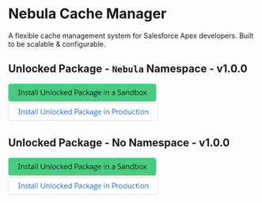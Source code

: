 # Nebula Cache Manager

A flexible cache management system for Salesforce Apex developers. Built to be scalable & configurable.

## Unlocked Package - `Nebula` Namespace - v1.0.0

[![Install Unlocked Package (Nebula namespace) in a Sandbox](./images/btn-install-unlocked-package-sandbox.png)](https://test.salesforce.com/packaging/installPackage.apexp?p0=04t5Y0000015n1RQAQ)
[![Install Unlocked Package (Nebula namespace) in Production](./images/btn-install-unlocked-package-production.png)](https://login.salesforce.com/packaging/installPackage.apexp?p0=04t5Y0000015n1RQAQ)

## Unlocked Package - No Namespace - v1.0.0

[![Install Unlocked Package (no namespace) in a Sandbox](./images/btn-install-unlocked-package-sandbox.png)](https://test.salesforce.com/packaging/installPackage.apexp?p0=04t5Y0000015n1WQAQ)
[![Install Unlocked Package (no namespace) in Production](./images/btn-install-unlocked-package-production.png)](https://login.salesforce.com/packaging/installPackage.apexp?p0=04t5Y0000015n1WQAQ)
